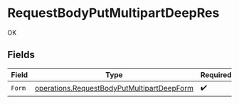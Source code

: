 # RequestBodyPutMultipartDeepRes

OK


## Fields

| Field                                                                                                           | Type                                                                                                            | Required                                                                                                        | Description                                                                                                     |
| --------------------------------------------------------------------------------------------------------------- | --------------------------------------------------------------------------------------------------------------- | --------------------------------------------------------------------------------------------------------------- | --------------------------------------------------------------------------------------------------------------- |
| `Form`                                                                                                          | [operations.RequestBodyPutMultipartDeepForm](../../../pkg/models/operations/requestbodyputmultipartdeepform.md) | :heavy_check_mark:                                                                                              | N/A                                                                                                             |